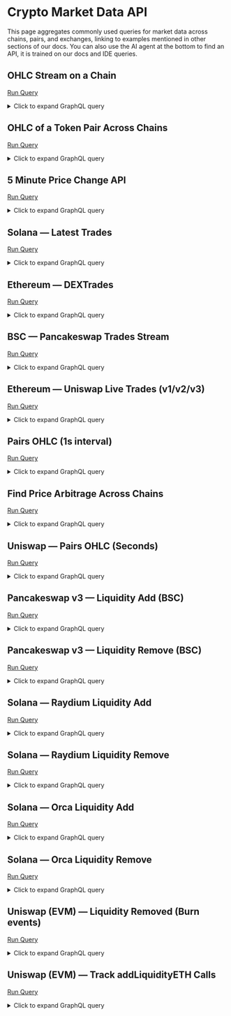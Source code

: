 # Crypto Market Data API

This page aggregates commonly used queries for market data across chains, pairs, and exchanges, linking to examples mentioned in other sections of our docs. You can also use the AI agent at the bottom to find an API, it is trained on our docs and IDE queries.

## OHLC Stream on a Chain

[Run Query](https://ide.bitquery.io/Aggregated-Price-of-all-tokens-in-real-time-on-one-chain_1)

<details>
  <summary>Click to expand GraphQL query</summary>

```graphql
subscription {
  Trading {
    Tokens(
      where: {Token: {Network: {is: "Solana"}}, Interval: {Time: {Duration: {eq: 60}}}}
    ) {
      Token { Id Symbol Network }
      Interval { Time { Start Duration End } }
      Volume { Usd }
      Price { Ohlc { Open High Low Close } }
    }
  }
}
```

</details>

## OHLC of a Token Pair Across Chains

[Run Query](https://ide.bitquery.io/Token-OHLC-Stream-1-second-Multi-Chains)

<details>
  <summary>Click to expand GraphQL query</summary>

```graphql
subscription {
  Trading {
    Pairs(
      where: {Interval: {Time: {Duration: {eq: 1}}}, Currency: {Id: {is: "bid:eth"}}, QuoteCurrency: {Id: {is: "usdc"}}}
    ) {
      Token { Symbol }
      QuoteToken { Symbol }
      Interval { Time { Start } }
      Volume { Usd }
      Price { Ohlc { Open High Low Close } }
    }
  }
}
```

</details>

## 5 Minute Price Change API

[Run Query](https://ide.bitquery.io/5-minute-price-change-api)

<details>
  <summary>Click to expand GraphQL query</summary>

```graphql
{
  Trading {
    Tokens(
      limit: {count: 10}
      orderBy: {descendingByField: "change"}
      where: {
        Volume: {Usd: {gt: 100000}}
        Interval: {Time: {Duration: {eq: 300}}}
      }
    ) {
      Token {
        Address
        Did
        Id
        IsNative
        Name
        Network
        Symbol
        TokenId
      }
      Currency {
        Symbol
        Id
        Name
      }
      Interval {
        VolumeBased
        Time {
          Start
          End
        }
      }
      Volume {
        Base
        BaseQuotedInUsd
        Quote
        Usd
      }
      Price {
        IsQuotedInUsd
        Ohlc {
          Close
          High
          Low
          Open
        }
        Average {
          Estimate
          ExponentialMoving
          Mean
          SimpleMoving
          WeightedSimpleMoving
        }
      }
      diff: calculate(expression: "Price_Ohlc_Close - Price_Ohlc_Open")
      change: calculate(expression: "round(($diff / Price_Ohlc_Open), 3) * 100")
    }
  }
}
```

</details>

## Solana — Latest Trades

[Run Query](https://ide.bitquery.io/solana-trades-subscription_3)

<details>
  <summary>Click to expand GraphQL query</summary>

```graphql
subscription {
  Solana {
    DEXTrades {
      Block { Time }
      Trade {
        Dex { ProtocolFamily ProtocolName }
        Buy { Amount Currency { Symbol } PriceInUSD }
        Sell { Amount Currency { Symbol } }
      }
    }
  }
}
```

</details>

## Ethereum — DEXTrades

[Run Query](https://ide.bitquery.io/Ethereum-dextrades)

<details>
  <summary>Click to expand GraphQL query</summary>

```graphql
subscription MyQuery {
  EVM(network: eth) {
    DEXTrades {
      Block { Time Number }
      Transaction { Hash }
      Log { Index SmartContract Signature { Signature Name } }
      Trade {
        Sender
        Buy { Buyer AmountInUSD Amount Seller PriceInUSD Price Currency { Name Symbol SmartContract } }
        Dex { SmartContract ProtocolName ProtocolVersion }
        Sell { Buyer AmountInUSD Amount Seller PriceInUSD Price Currency { Name Symbol SmartContract } }
      }
    }
  }
}
```

</details>

## BSC — Pancakeswap Trades Stream

[Run Query](https://ide.bitquery.io/Latest-BSC-PancakeSwap-v3-dextrades---Stream)

<details>
  <summary>Click to expand GraphQL query</summary>

```graphql
subscription {
  EVM(network: bsc) {
    DEXTrades {
      Block { Time Number }
      Receipt { ContractAddress Status }
      TransactionStatus { Success }
      Log { Signature { Name } }
      Trade {
        Dex { ProtocolName SmartContract OwnerAddress }
        Buy { Amount PriceInUSD Price Currency { Name Symbol SmartContract } }
        Sell { Amount PriceInUSD Price Currency { Name Symbol SmartContract } }
      }
    }
  }
}
```

</details>

## Ethereum — Uniswap Live Trades (v1/v2/v3)

[Run Query](https://ide.bitquery.io/uniswap-all-versions-trades-stream)

<details>
  <summary>Click to expand GraphQL query</summary>

```graphql
subscription {
  EVM(network: eth) {
    DEXTrades(where: {Trade: {Dex: {ProtocolName: {in: ["uniswap_v3","uniswap_v2","uniswap_v1"]}}}}) {
      Block { Time }
      Trade {
        Dex { ProtocolName }
        Buy { Amount Currency { Symbol } }
        Sell { Amount Currency { Symbol } }
      }
    }
  }
}
```

</details>

## Pairs OHLC (1s interval)

[Run Query](https://ide.bitquery.io/Token-OHLC-Stream-1-second-Multi-Chains)

<details>
  <summary>Click to expand GraphQL query</summary>

```graphql
subscription {
  Trading {
    Pairs(
      where: {Interval: {Time: {Duration: {eq: 1}}}, Currency: {Id: {is: "bid:bitcoin"}}, QuoteCurrency: {Id: {is: "usdt"}}}
    ) {
      Market { Name Network Address }
      Token { Symbol }
      QuoteToken { Symbol }
      Volume { Usd }
      Price { Ohlc { Open High Low Close } }
    }
  }
}
```

</details>

## Find Price Arbitrage Across Chains

[Run Query](https://ide.bitquery.io/Find-arbitrage-opportunity-with-same-token-across-chains)

<details>
  <summary>Click to expand GraphQL query</summary>

```
{
  Trading {
    Pairs(
      where: {
        Currency: {Id: {is: "bid:bitcoin"}}
        QuoteCurrency: {Id: {is: "usdt"}}
      }
      limit: {count: 10}
      orderBy: {descending: Block_Time}
      limitBy: {by: Market_Address, count: 1}
    ) {
      Currency {
        Name
        Id
      }
      Market {
        Name
        NetworkBid
        Network
        Address
      }
      Price {
        IsQuotedInUsd
        Average {
          Mean
        }
      }
      QuoteCurrency {
        Id
        Symbol
        Name
      }
      QuoteToken {
        Symbol
        Name
        Id
        NetworkBid
        Network
        Did
        Address
      }
      Token {
        Name
        Id
        NetworkBid
      }
    }
  }
}

```
</details>

## Uniswap — Pairs OHLC (Seconds)

[Run Query](https://ide.bitquery.io/Stream-all-Uniswap-Seconds-OHLC-Kline)

<details>
  <summary>Click to expand GraphQL query</summary>

```
subscription {
  Trading {
    Pairs(
      where: {Market: {Protocol: {in: ["uniswap_v3", "uniswap_v2"]}}, Interval: {Time: {Duration: {eq: 1}}}}
    ) {
      Currency { Name Id }
      Market { Name NetworkBid Network Address }
      Price { IsQuotedInUsd Average { Mean } }
      QuoteCurrency { Id Symbol Name }
      QuoteToken { Symbol Name Id NetworkBid Network Did Address }
      Token { Name Id NetworkBid }
    }
  }
}
```

</details>

## Pancakeswap v3 — Liquidity Add (BSC)

[Run Query](https://ide.bitquery.io/Stream---Liqiidity-add-for-all-tokens-on-PancakeSwap-v3)

<details>
  <summary>Click to expand GraphQL query</summary>

```graphql
subscription {
  EVM(network: bsc) {
    Events(
      orderBy: [{descending: Block_Time}, {descending: Transaction_Index}, {descending: Log_Index}]
      where: {Log: {Signature: {Name: {is: "Mint"}}}, Transaction: {To: {is: "0x46A15B0b27311cedF172AB29E4f4766fbE7F4364"}}}
    ) {
      Block { Time Number Hash }
      Receipt { ContractAddress }
      Topics { Hash }
      TransactionStatus { Success }
      LogHeader { Address Index Data }
      Transaction { Hash From To }
      Log { EnterIndex ExitIndex Index LogAfterCallIndex Pc SmartContract Signature { Name Signature } }
      Arguments {
        Name
        Value {
          ... on EVM_ABI_Integer_Value_Arg { integer }
          ... on EVM_ABI_Address_Value_Arg { address }
          ... on EVM_ABI_String_Value_Arg { string }
          ... on EVM_ABI_BigInt_Value_Arg { bigInteger }
          ... on EVM_ABI_Bytes_Value_Arg { hex }
          ... on EVM_ABI_Boolean_Value_Arg { bool }
        }
      }
    }
  }
}
```

</details>

## Pancakeswap v3 — Liquidity Remove (BSC)

[Run Query](https://ide.bitquery.io/Stream---Liquidity-remove-for-all-tokens-on-PancakeSwap-v3)

<details>
  <summary>Click to expand GraphQL query</summary>

```graphql
subscription {
  EVM(network: bsc) {
    Events(
      orderBy: [{descending: Block_Time}, {descending: Transaction_Index}, {descending: Log_Index}]
      where: {Log: {Signature: {Name: {is: "Burn"}}}, Transaction: {To: {is: "0x46A15B0b27311cedF172AB29E4f4766fbE7F4364"}}}
    ) {
      Block { Time Number Hash }
      Receipt { ContractAddress }
      Topics { Hash }
      TransactionStatus { Success }
      LogHeader { Address Index Data }
      Transaction { Hash From To }
      Log { EnterIndex ExitIndex Index LogAfterCallIndex Pc SmartContract Signature { Name Signature } }
      Arguments {
        Name
        Value {
          ... on EVM_ABI_Integer_Value_Arg { integer }
          ... on EVM_ABI_Address_Value_Arg { address }
          ... on EVM_ABI_String_Value_Arg { string }
          ... on EVM_ABI_BigInt_Value_Arg { bigInteger }
          ... on EVM_ABI_Bytes_Value_Arg { hex }
          ... on EVM_ABI_Boolean_Value_Arg { bool }
        }
      }
    }
  }
}
```

</details>

## Solana — Raydium Liquidity Add

[Run Query](https://ide.bitquery.io/liquidity-addition-for-radium_1)

<details>
  <summary>Click to expand GraphQL query</summary>

```graphql
subscription {
  Solana {
    DEXPools(
      where: { Pool: { Dex: { ProgramAddress: { is: "675kPX9MHTjS2zt1qfr1NYHuzeLXfQM9H24wFSUt1Mp8" } }, Base: { ChangeAmount: { gt: "0" } } } }
    ) {
      Pool {
        Market {
          MarketAddress
          BaseCurrency { MintAddress Symbol Name }
          QuoteCurrency { MintAddress Symbol Name }
        }
        Dex { ProtocolFamily ProtocolName }
        Quote { PostAmount PriceInUSD PostAmountInUSD }
        Base { ChangeAmount PostAmount }
      }
    }
  }
}
```

</details>

## Solana — Raydium Liquidity Remove

[Run Query](https://ide.bitquery.io/liquidity-removal-for-radium_1)

<details>
  <summary>Click to expand GraphQL query</summary>

```graphql
subscription {
  Solana {
    DEXPools(
      where: { Pool: { Dex: { ProgramAddress: { is: "675kPX9MHTjS2zt1qfr1NYHuzeLXfQM9H24wFSUt1Mp8" } }, Base: { ChangeAmount: { lt: "0" } } } }
    ) {
      Pool {
        Market {
          MarketAddress
          BaseCurrency { MintAddress Symbol Name }
          QuoteCurrency { MintAddress Symbol Name }
        }
        Dex { ProtocolFamily ProtocolName }
        Quote { PostAmount PriceInUSD PostAmountInUSD }
        Base { ChangeAmount PostAmount }
      }
    }
  }
}
```

</details>

## Solana — Orca Liquidity Add

[Run Query](https://ide.bitquery.io/liquidity-addition-for-orca-whirlpool_1)

<details>
  <summary>Click to expand GraphQL query</summary>

```graphql
subscription {
  Solana {
    DEXPools(
      where: { Pool: { Dex: { ProgramAddress: { is: "whirLbMiicVdio4qvUfM5KAg6Ct8VwpYzGff3uctyCc" } }, Base: { ChangeAmount: { gt: "0" } } } }
    ) {
      Pool {
        Market {
          MarketAddress
          BaseCurrency { MintAddress Symbol Name }
          QuoteCurrency { MintAddress Symbol Name }
        }
        Dex { ProtocolFamily ProtocolName }
        Quote { PostAmount PriceInUSD PostAmountInUSD }
        Base { ChangeAmount PostAmount }
      }
    }
  }
}
```

</details>

## Solana — Orca Liquidity Remove

[Run Query](https://ide.bitquery.io/liquidity-removal-for-orca-whirlpool_1)

<details>
  <summary>Click to expand GraphQL query</summary>

```graphql
subscription {
  Solana {
    DEXPools(
      where: { Pool: { Dex: { ProgramAddress: { is: "whirLbMiicVdio4qvUfM5KAg6Ct8VwpYzGff3uctyCc" } }, Base: { ChangeAmount: { lt: "0" } } } }
    ) {
      Pool {
        Market {
          MarketAddress
          BaseCurrency { MintAddress Symbol Name }
          QuoteCurrency { MintAddress Symbol Name }
        }
        Dex { ProtocolFamily ProtocolName }
        Quote { PostAmount PriceInUSD PostAmountInUSD }
        Base { ChangeAmount PostAmount }
      }
    }
  }
}
```

</details>

## Uniswap (EVM) — Liquidity Removed (Burn events)

[Run Query](https://ide.bitquery.io/uniswap-v2-liquidity-removed)

<details>
  <summary>Click to expand GraphQL query</summary>

```
{
  EVM(network: eth, dataset: combined) {
    Events(
      limit: {count: 100}
      where: {Transaction: {To: {is: "0x7a250d5630b4cf539739df2c5dacb4c659f2488d"}}, Log: {Signature: {Name: {in: ["Burn"]}}}}
    ) {
      Transaction { Hash From To }
      Block { Number }
      Log { Signature { Name } SmartContract }
      Transaction { From To Type }
      LogHeader { Address Index }
      Arguments {
        Value {
          ... on EVM_ABI_Integer_Value_Arg { integer }
          ... on EVM_ABI_String_Value_Arg { string }
          ... on EVM_ABI_Address_Value_Arg { address }
          ... on EVM_ABI_Boolean_Value_Arg { bool }
          ... on EVM_ABI_Bytes_Value_Arg { hex }
          ... on EVM_ABI_BigInt_Value_Arg { bigInteger }
        }
        Name
      }
    }
  }
}

```
</details>

## Uniswap (EVM) — Track addLiquidityETH Calls

[Run Query](https://ide.bitquery.io/addLiquidityETH_function)

<details>
  <summary>Click to expand GraphQL query</summary>

```graphql
query MyQuery {
  EVM(dataset: archive, network: eth) {
    Calls(
      where: {Transaction: {Hash: {is: "0x60ce9acd0053f20092e7871868afe5187c95ff6d7750ad65a8d4ff99a052c357"}}, Call: {Signature: {Name: {is: "addLiquidityETH"}}}, Arguments: {length: {eq: 6}, includes: [{Index: {eq: 0}, Value: {Address: {is: "0x9cbc0be914e480beee4014e190fdbfc48ed5a4a8"}}}, {Index: {eq: 3}, Value: {BigInteger: {ge: "1000000000000000000"}}}, {Index: {eq: 5}, Value: {BigInteger: {ge: "1690878863"}}}]}}
      limit: {count: 10}
    ) {
      Arguments {
        Index
        Name
        Type
        Path { Name Index Type }
        Name
        Value {
          ... on EVM_ABI_Bytes_Value_Arg { hex }
          ... on EVM_ABI_BigInt_Value_Arg { bigInteger }
          ... on EVM_ABI_Integer_Value_Arg { integer }
          ... on EVM_ABI_String_Value_Arg { string }
          ... on EVM_ABI_Address_Value_Arg { address }
          ... on EVM_ABI_Boolean_Value_Arg { bool }
        }
      }
      Call { Signature { Name Signature } }
    }
  }
}
```

</details>
